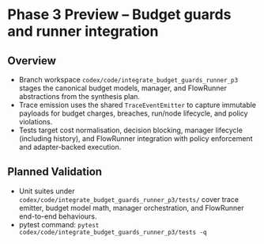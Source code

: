 # Phase 3 Preview – Budget guards and runner integration

## Overview
- Branch workspace `codex/code/integrate_budget_guards_runner_p3` stages the canonical budget models, manager, and FlowRunner abstractions from the synthesis plan.
- Trace emission uses the shared `TraceEventEmitter` to capture immutable payloads for budget charges, breaches, run/node lifecycle, and policy violations.
- Tests target cost normalisation, decision blocking, manager lifecycle (including history), and FlowRunner integration with policy enforcement and adapter-backed execution.

## Planned Validation
- Unit suites under `codex/code/integrate_budget_guards_runner_p3/tests/` cover trace emitter, budget model math, manager orchestration, and FlowRunner end-to-end behaviours.
- pytest command: `pytest codex/code/integrate_budget_guards_runner_p3/tests -q`
